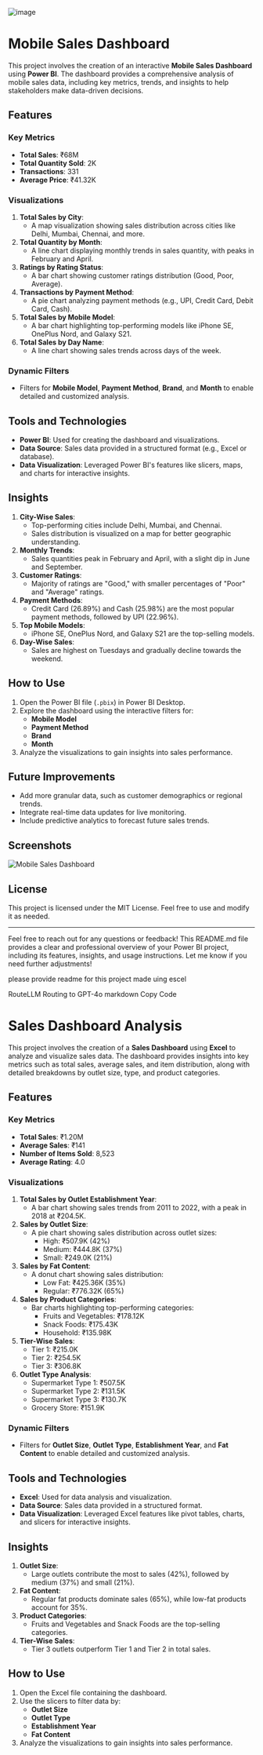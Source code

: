 
![image](https://github.com/user-attachments/assets/95ae5b0d-cdbe-4506-910b-faf26d2d53f5)

# Mobile Sales Dashboard

This project involves the creation of an interactive **Mobile Sales Dashboard** using **Power BI**. The dashboard provides a comprehensive analysis of mobile sales data, including key metrics, trends, and insights to help stakeholders make data-driven decisions.

## Features

### Key Metrics
- **Total Sales**: ₹68M
- **Total Quantity Sold**: 2K
- **Transactions**: 331
- **Average Price**: ₹41.32K

### Visualizations
1. **Total Sales by City**:
   - A map visualization showing sales distribution across cities like Delhi, Mumbai, Chennai, and more.
2. **Total Quantity by Month**:
   - A line chart displaying monthly trends in sales quantity, with peaks in February and April.
3. **Ratings by Rating Status**:
   - A bar chart showing customer ratings distribution (Good, Poor, Average).
4. **Transactions by Payment Method**:
   - A pie chart analyzing payment methods (e.g., UPI, Credit Card, Debit Card, Cash).
5. **Total Sales by Mobile Model**:
   - A bar chart highlighting top-performing models like iPhone SE, OnePlus Nord, and Galaxy S21.
6. **Total Sales by Day Name**:
   - A line chart showing sales trends across days of the week.

### Dynamic Filters
- Filters for **Mobile Model**, **Payment Method**, **Brand**, and **Month** to enable detailed and customized analysis.

## Tools and Technologies
- **Power BI**: Used for creating the dashboard and visualizations.
- **Data Source**: Sales data provided in a structured format (e.g., Excel or database).
- **Data Visualization**: Leveraged Power BI's features like slicers, maps, and charts for interactive insights.

## Insights
1. **City-Wise Sales**:
   - Top-performing cities include Delhi, Mumbai, and Chennai.
   - Sales distribution is visualized on a map for better geographic understanding.
2. **Monthly Trends**:
   - Sales quantities peak in February and April, with a slight dip in June and September.
3. **Customer Ratings**:
   - Majority of ratings are "Good," with smaller percentages of "Poor" and "Average" ratings.
4. **Payment Methods**:
   - Credit Card (26.89%) and Cash (25.98%) are the most popular payment methods, followed by UPI (22.96%).
5. **Top Mobile Models**:
   - iPhone SE, OnePlus Nord, and Galaxy S21 are the top-selling models.
6. **Day-Wise Sales**:
   - Sales are highest on Tuesdays and gradually decline towards the weekend.

## How to Use
1. Open the Power BI file (`.pbix`) in Power BI Desktop.
2. Explore the dashboard using the interactive filters for:
   - **Mobile Model**
   - **Payment Method**
   - **Brand**
   - **Month**
3. Analyze the visualizations to gain insights into sales performance.

## Future Improvements
- Add more granular data, such as customer demographics or regional trends.
- Integrate real-time data updates for live monitoring.
- Include predictive analytics to forecast future sales trends.

## Screenshots
![Mobile Sales Dashboard](power_bi.png)

## License
This project is licensed under the MIT License. Feel free to use and modify it as needed.

---

Feel free to reach out for any questions or feedback!
This README.md file provides a clear and professional overview of your Power BI project, including its features, insights, and usage instructions. Let me know if you need further adjustments!


please provide readme for this project made uing escel

RouteLLM
Routing to GPT-4o
markdown
Copy Code
# Sales Dashboard Analysis

This project involves the creation of a **Sales Dashboard** using **Excel** to analyze and visualize sales data. The dashboard provides insights into key metrics such as total sales, average sales, and item distribution, along with detailed breakdowns by outlet size, type, and product categories.

## Features

### Key Metrics
- **Total Sales**: ₹1.20M
- **Average Sales**: ₹141
- **Number of Items Sold**: 8,523
- **Average Rating**: 4.0

### Visualizations
1. **Total Sales by Outlet Establishment Year**:
   - A bar chart showing sales trends from 2011 to 2022, with a peak in 2018 at ₹204.5K.
2. **Sales by Outlet Size**:
   - A pie chart showing sales distribution across outlet sizes:
     - High: ₹507.9K (42%)
     - Medium: ₹444.8K (37%)
     - Small: ₹249.0K (21%)
3. **Sales by Fat Content**:
   - A donut chart showing sales distribution:
     - Low Fat: ₹425.36K (35%)
     - Regular: ₹776.32K (65%)
4. **Sales by Product Categories**:
   - Bar charts highlighting top-performing categories:
     - Fruits and Vegetables: ₹178.12K
     - Snack Foods: ₹175.43K
     - Household: ₹135.98K
5. **Tier-Wise Sales**:
   - Tier 1: ₹215.0K
   - Tier 2: ₹254.5K
   - Tier 3: ₹306.8K
6. **Outlet Type Analysis**:
   - Supermarket Type 1: ₹507.5K
   - Supermarket Type 2: ₹131.5K
   - Supermarket Type 3: ₹130.7K
   - Grocery Store: ₹151.9K

### Dynamic Filters
- Filters for **Outlet Size**, **Outlet Type**, **Establishment Year**, and **Fat Content** to enable detailed and customized analysis.

## Tools and Technologies
- **Excel**: Used for data analysis and visualization.
- **Data Source**: Sales data provided in a structured format.
- **Data Visualization**: Leveraged Excel features like pivot tables, charts, and slicers for interactive insights.

## Insights
1. **Outlet Size**:
   - Large outlets contribute the most to sales (42%), followed by medium (37%) and small (21%).
2. **Fat Content**:
   - Regular fat products dominate sales (65%), while low-fat products account for 35%.
3. **Product Categories**:
   - Fruits and Vegetables and Snack Foods are the top-selling categories.
4. **Tier-Wise Sales**:
   - Tier 3 outlets outperform Tier 1 and Tier 2 in total sales.

## How to Use
1. Open the Excel file containing the dashboard.
2. Use the slicers to filter data by:
   - **Outlet Size**
   - **Outlet Type**
   - **Establishment Year**
   - **Fat Content**
3. Analyze the visualizations to gain insights into sales performance.
